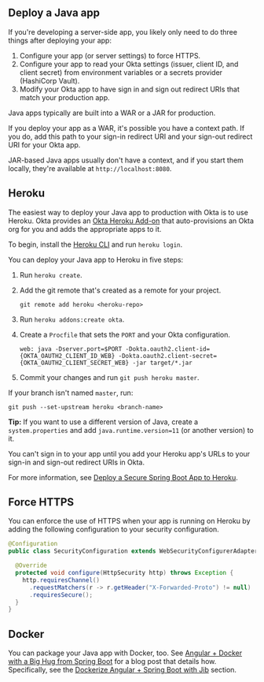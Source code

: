 ## Deploy a Java app

If you're developing a server-side app, you likely only need to do three things after deploying your app:

1. Configure your app (or server settings) to force HTTPS.
1. Configure your app to read your Okta settings (issuer, client ID, and client secret) from environment variables or a secrets provider (HashiCorp Vault).
1. Modify your Okta app to have sign in and sign out redirect URIs that match your production app.

Java apps typically are built into a WAR or a JAR for production.

If you deploy your app as a WAR, it's possible you have a context path. If you do, add this path to your sign-in redirect URI and your sign-out redirect URI for your Okta app.

JAR-based Java apps usually don't have a context, and if you start them locally, they're available at `http://localhost:8080`.

## Heroku

The easiest way to deploy your Java app to production with Okta is to use Heroku. Okta provides an [Okta Heroku Add-on](https://devcenter.heroku.com/articles/okta) that auto-provisions an Okta org for you and adds the appropriate apps to it.

To begin, install the [Heroku CLI](https://devcenter.heroku.com/articles/heroku-cli) and run `heroku login`.

You can deploy your Java app to Heroku in five steps:

1. Run `heroku create`.
2. Add the git remote that's created as a remote for your project.

   ```
   git remote add heroku <heroku-repo>
   ```

3. Run `heroku addons:create okta`.
4. Create a `Procfile` that sets the `PORT` and your Okta configuration.

   ```
   web: java -Dserver.port=$PORT -Dokta.oauth2.client-id={OKTA_OAUTH2_CLIENT_ID_WEB} -Dokta.oauth2.client-secret={OKTA_OAUTH2_CLIENT_SECRET_WEB} -jar target/*.jar
   ```

5. Commit your changes and run `git push heroku master`.

If your branch isn't named `master`, run:

```
git push --set-upstream heroku <branch-name>
```

**Tip:** If you want to use a different version of Java, create a `system.properties` and add `java.runtime.version=11` (or another version) to it.

You can't sign in to your app until you add your Heroku app's URLs to your sign-in and sign-out redirect URIs in Okta.

For more information, see [Deploy a Secure Spring Boot App to Heroku](https://developer.okta.com/blog/2020/08/31/spring-boot-heroku).

## Force HTTPS

You can enforce the use of HTTPS when your app is running on Heroku by adding the following configuration to your security configuration.

```java
@Configuration
public class SecurityConfiguration extends WebSecurityConfigurerAdapter {

  @Override
  protected void configure(HttpSecurity http) throws Exception {
    http.requiresChannel()
      .requestMatchers(r -> r.getHeader("X-Forwarded-Proto") != null)
      .requiresSecure();
  }
}
```

## Docker

You can package your Java app with Docker, too. See [Angular + Docker with a Big Hug from Spring Boot](https://developer.okta.com/blog/2020/06/17/angular-docker-spring-boot) for a blog post that details how. Specifically, see the [Dockerize Angular + Spring Boot with Jib](https://developer.okta.com/blog/2020/06/17/angular-docker-spring-boot#dockerize-angular-spring-boot-with-jib) section.
